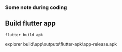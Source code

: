 

### Some note during coding 


## Build flutter app 
```
flutter build apk 

```

explorer  build\app\outputs\flutter-apk\app-release.apk
